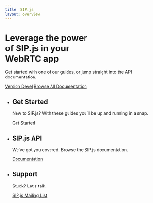 ```yaml
---
title: SIP.js
layout: overview
---
```


<div class="wrapper feature">
  <h1>Leverage the power<br/> of SIP.js in your<br/> WebRTC app</h1>
  <p class="intro">Get started with one of our guides, or jump straight into the API documentation.</p>
  <a href="/api/devel" class="button">Version Devel</a>
  <a href="/api/" class="button">Browse All Documentation</a>
</div>

<div class="full-width-divider">
  <ul class="wrapper highlights">
    <li>
      <h2>Get Started</h2>
      <p>New to SIP.js? With these guides you’ll be up and running in a snap.</p>
      <a href="/guides/" class="button-secondary">Get Started</a>
    </li>
    <li>
      <h2>SIP.js API</h2>
      <p>We’ve got you covered. Browse the SIP.js documentation.</p>
      <a href="/api/" class="button-secondary">Documentation</a>
    </li>
    <li>
      <h2>Support</h2>
      <p>Stuck? Let's talk.</p>
      <a href="https://groups.google.com/forum/#!forum/sip_js" class="button-secondary">SIP.js Mailing List</a>
    </li>
  </ul>
</div>
